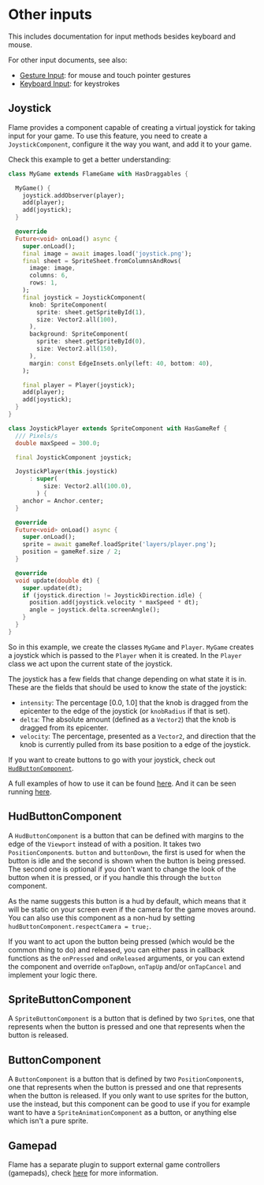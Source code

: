 # Other inputs

This includes documentation for input methods besides keyboard and mouse.

For other input documents, see also:

- [Gesture Input](gesture-input.md): for mouse and touch pointer gestures
- [Keyboard Input](keyboard-input.md): for keystrokes


## Joystick

Flame provides a component capable of creating a virtual joystick for taking input for your game.
To use this feature, you need to create a `JoystickComponent`, configure it the way you want, and
add it to your game.

Check this example to get a better understanding:

```dart
class MyGame extends FlameGame with HasDraggables {

  MyGame() {
    joystick.addObserver(player);
    add(player);
    add(joystick);
  }

  @override
  Future<void> onLoad() async {
    super.onLoad();
    final image = await images.load('joystick.png');
    final sheet = SpriteSheet.fromColumnsAndRows(
      image: image,
      columns: 6,
      rows: 1,
    );
    final joystick = JoystickComponent(
      knob: SpriteComponent(
        sprite: sheet.getSpriteById(1),
        size: Vector2.all(100),
      ),
      background: SpriteComponent(
        sprite: sheet.getSpriteById(0),
        size: Vector2.all(150),
      ),
      margin: const EdgeInsets.only(left: 40, bottom: 40),
    );

    final player = Player(joystick);
    add(player);
    add(joystick);
  }
}

class JoystickPlayer extends SpriteComponent with HasGameRef {
  /// Pixels/s
  double maxSpeed = 300.0;

  final JoystickComponent joystick;

  JoystickPlayer(this.joystick)
      : super(
          size: Vector2.all(100.0),
        ) {
    anchor = Anchor.center;
  }

  @override
  Future<void> onLoad() async {
    super.onLoad();
    sprite = await gameRef.loadSprite('layers/player.png');
    position = gameRef.size / 2;
  }

  @override
  void update(double dt) {
    super.update(dt);
    if (joystick.direction != JoystickDirection.idle) {
      position.add(joystick.velocity * maxSpeed * dt);
      angle = joystick.delta.screenAngle();
    }
  }
}
```

So in this example, we create the classes `MyGame` and `Player`. `MyGame` creates a joystick which is
passed to the `Player` when it is created. In the `Player` class we act upon the current state of
the joystick.

The joystick has a few fields that change depending on what state it is in.
These are the fields that should be used to know the state of the joystick:
 - `intensity`: The percentage [0.0, 1.0] that the knob is dragged from the epicenter to the edge of
  the joystick (or `knobRadius` if that is set).
 - `delta`: The absolute amount (defined as a `Vector2`) that the knob is dragged from its epicenter.
 - `velocity`: The percentage, presented as a `Vector2`, and direction that the knob is currently
  pulled from its base position to a edge of the joystick.

If you want to create buttons to go with your joystick, check out
[`HudButtonComponent`](#hudbuttoncomponent).

A full examples of how to use it can be found
[here](https://github.com/flame-engine/flame/blob/main/examples/lib/stories/input/joystick_example.dart).
And it can be seen running [here](https://examples.flame-engine.org/#/Controls_Joystick).


## HudButtonComponent

A `HudButtonComponent` is a button that can be defined with margins to the edge of the `Viewport`
instead of with a position. It takes two `PositionComponent`s. `button` and `buttonDown`, the first
is used for when the button is idle and the second is shown when the button is being pressed. The
second one is optional if you don't want to change the look of the button when it is pressed, or if
you handle this through the `button` component.

As the name suggests this button is a hud by default, which means that it will be static on your
screen even if the camera for the game moves around. You can also use this component as a non-hud by
setting `hudButtonComponent.respectCamera = true;`.

If you want to act upon the button being pressed (which would be the common thing to do) and released,
you can either pass in callback functions as the `onPressed` and `onReleased` arguments, or you can
extend the component and override `onTapDown`, `onTapUp` and/or `onTapCancel` and implement your logic there.


## SpriteButtonComponent

A `SpriteButtonComponent` is a button that is defined by two `Sprite`s, one that represents
when the button is pressed and one that represents when the button is released.


## ButtonComponent

A `ButtonComponent` is a button that is defined by two `PositionComponent`s, one that represents
when the button is pressed and one that represents when the button is released. If you only want
to use sprites for the button, use the [](#spritebuttoncomponent) instead, but this component can be
good to use if you for example want to have a `SpriteAnimationComponent` as a button, or anything
else which isn't a pure sprite.


## Gamepad

Flame has a separate plugin to support external game controllers (gamepads), check
[here](https://github.com/flame-engine/flame_gamepad) for more information.

